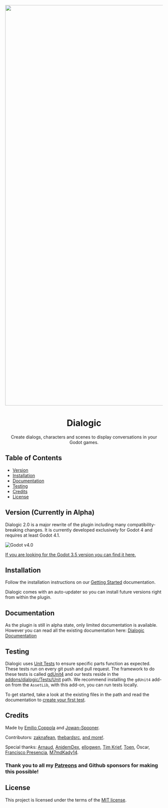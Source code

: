 <p align="center">
  <img width="1280" alt="cover" src="https://user-images.githubusercontent.com/2206700/189457799-6327bab0-b085-4421-8640-6a18e395d17d.png">
</p>

<h1 align="center">Dialogic</h1>

<p align="center">
  Create dialogs, characters and scenes to display conversations in your Godot games.
</p>

## Table of Contents
- [Version](#version)
- [Installation](#installation)
- [Documentation](#documentation)
- [Testing](#testing)
- [Credits](#credits)
- [License](#license)

## Version (Currently in Alpha) 

Dialogic 2.0 is a major rewrite of the plugin including many compatibility-breaking changes. It is currently developed exclusively for Godot 4 and requires at least Godot 4.1.

![Godot v4.0](https://img.shields.io/badge/Godot-v4.1-%23478cbf)

[If you are looking for the Godot 3.5 version you can find it here.](https://github.com/dialogic-godot/dialogic/tree/dialogic-1)

## Installation
Follow the installation instructions on our [Getting Started](https://dialogic-docs.coppolaemilio.com/getting-started.html#1-installation--activation) documentation.

Dialogic comes with an auto-updater so you can install future versions right from within the plugin.

## Documentation
As the plugin is still in alpha state, only limited documentation is available. However you can read all the existing documentation here:
[Dialogic Documentation](https://dialogic-docs.coppolaemilio.com/)

## Testing
Dialogic uses [Unit Tests](https://en.wikipedia.org/wiki/Unit_testing) to ensure specific parts function as expected. These tests run on every git push and pull request. The framework to do these tests is called [gdUnit4](https://github.com/MikeSchulze/gdUnit4) and our tests reside in the [addons/dialogic/Tests/Unit](https://github.com/dialogic-godot/dialogic/tree/main/addons/dialogic/Tests/Unit) path. We recommend installing the `gdUnit4` add-on from the `AssetLib`, with this add-on, you can run tests locally.

To get started, take a look at the existing files in the path and read the documentation to [create your first test](https://mikeschulze.github.io/gdUnit4/first_steps/firstTest/).

## Credits
Made by [Emilio Coppola](https://github.com/coppolaemilio) and [Jowan-Spooner](https://github.com/Jowan-Spooner).

Contributors: [zaknafean](https://github.com/zaknafean), [thebardsrc](https://github.com/thebardsrc), [and more!](https://github.com/dialogic-godot/dialogic/graphs/contributors).

Special thanks: [Arnaud](https://github.com/arnaudvergnet), [AnidemDex](https://github.com/AnidemDex), [ellogwen](https://github.com/ellogwen), [Tim Krief](https://github.com/timkrief), [Toen](https://twitter.com/ToenAndreMC), Òscar, [Francisco Presencia](https://francisco.io/), [M7mdKady14](https://github.com/M7mdKady14).

### Thank you to all my [Patreons](https://www.patreon.com/coppolaemilio) and Github sponsors for making this possible!

## License
This project is licensed under the terms of the [MIT license](https://github.com/dialogic-godot/dialogic/blob/main/LICENSE).
